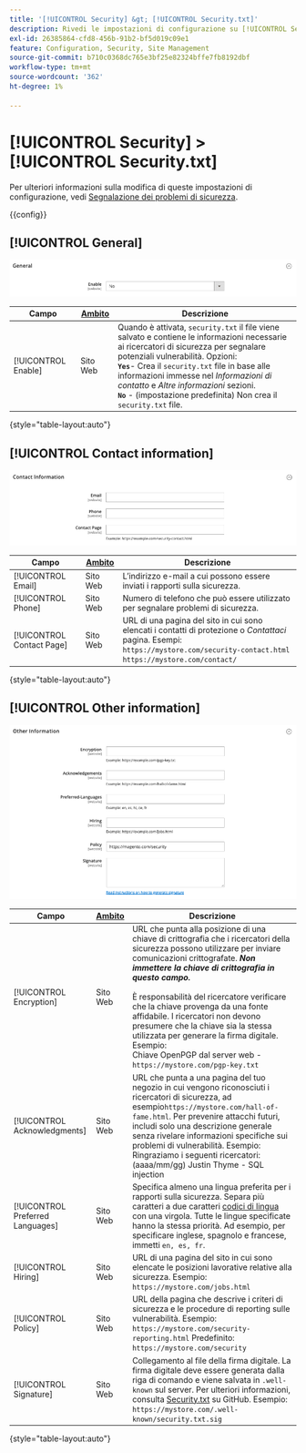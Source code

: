 ```yaml
---
title: '[!UICONTROL Security] &gt; [!UICONTROL Security.txt]'
description: Rivedi le impostazioni di configurazione su [!UICONTROL Security] &gt; [!UICONTROL Security.txt] pagina dell’amministratore di Commerce.
exl-id: 26385864-cfd8-456b-91b2-bf5d019c09e1
feature: Configuration, Security, Site Management
source-git-commit: b710c0368dc765e3bf25e82324bffe7fb8192dbf
workflow-type: tm+mt
source-wordcount: '362'
ht-degree: 1%

---
```


# [!UICONTROL Security] > [!UICONTROL Security.txt]

Per ulteriori informazioni sulla modifica di queste impostazioni di configurazione, vedi [Segnalazione dei problemi di sicurezza](../../systems/security-issue-reporting.md).

{{config}}

## [!UICONTROL General]

![Generale](./assets/txt-general.png)<!-- zoom -->

| Campo | [Ambito](../../getting-started/websites-stores-views.md#scope-settings) | Descrizione |
|--- |--- |--- |
| [!UICONTROL Enable] | Sito Web | Quando è attivata, `security.txt` il file viene salvato e contiene le informazioni necessarie ai ricercatori di sicurezza per segnalare potenziali vulnerabilità. Opzioni:<br />**`Yes`**- Crea il `security.txt` file in base alle informazioni immesse nel _Informazioni di contatto_ e _Altre informazioni_ sezioni.<br />**`No`** - (impostazione predefinita) Non crea il `security.txt` file. |

{style="table-layout:auto"}

## [!UICONTROL Contact information]

![Informazioni di contatto](./assets/txt-contact-info.png)<!-- zoom -->

| Campo | [Ambito](../../getting-started/websites-stores-views.md#scope-settings) | Descrizione |
|--- |--- |--- |
| [!UICONTROL Email] | Sito Web | L’indirizzo e-mail a cui possono essere inviati i rapporti sulla sicurezza. |
| [!UICONTROL Phone] | Sito Web | Numero di telefono che può essere utilizzato per segnalare problemi di sicurezza. |
| [!UICONTROL Contact Page] | Sito Web | URL di una pagina del sito in cui sono elencati i contatti di protezione o _Contattaci_ pagina. Esempi: <br/>`https://mystore.com/security-contact.html`<br/>`https://mystore.com/contact/` |

{style="table-layout:auto"}

## [!UICONTROL Other information]

![Altre informazioni](./assets/txt-other-info.png)<!-- zoom -->

| Campo | [Ambito](../../getting-started/websites-stores-views.md#scope-settings) | Descrizione |
|--- |--- |--- |
| [!UICONTROL Encryption] | Sito Web | URL che punta alla posizione di una chiave di crittografia che i ricercatori della sicurezza possono utilizzare per inviare comunicazioni crittografate. _**Non immettere la chiave di crittografia in questo campo.**_ <br/><br/>È responsabilità del ricercatore verificare che la chiave provenga da una fonte affidabile. I ricercatori non devono presumere che la chiave sia la stessa utilizzata per generare la firma digitale. Esempio:<br />Chiave OpenPGP dal server web - `https://mystore.com/pgp-key.txt` |
| [!UICONTROL Acknowledgments] | Sito Web | URL che punta a una pagina del tuo negozio in cui vengono riconosciuti i ricercatori di sicurezza, ad esempio`https://mystore.com/hall-of-fame.html`. Per prevenire attacchi futuri, includi solo una descrizione generale senza rivelare informazioni specifiche sui problemi di vulnerabilità. Esempio:<br />Ringraziamo i seguenti ricercatori:<br />(aaaa/mm/gg) Justin Thyme - SQL injection |
| [!UICONTROL Preferred Languages] | Sito Web | Specifica almeno una lingua preferita per i rapporti sulla sicurezza. Separa più caratteri a due caratteri [codici di lingua](https://en.wikipedia.org/wiki/List_of_ISO_639-1_codes) con una virgola. Tutte le lingue specificate hanno la stessa priorità. Ad esempio, per specificare inglese, spagnolo e francese, immetti `en, es, fr`. |
| [!UICONTROL Hiring] | Sito Web | URL di una pagina del sito in cui sono elencate le posizioni lavorative relative alla sicurezza. Esempio: `https://mystore.com/jobs.html` |
| [!UICONTROL Policy] | Sito Web | URL della pagina che descrive i criteri di sicurezza e le procedure di reporting sulle vulnerabilità. Esempio: `https://mystore.com/security-reporting.html` Predefinito: `https://mystore.com/security` |
| [!UICONTROL Signature] | Sito Web | Collegamento al file della firma digitale. La firma digitale deve essere generata dalla riga di comando e viene salvata in `.well-known` sul server. Per ulteriori informazioni, consulta [Security.txt](https://github.com/magento/security-package/blob/1.0-develop/Securitytxt/README.md) su GitHub. Esempio: `https://mystore.com/.well-known/security.txt.sig` |

{style="table-layout:auto"}
